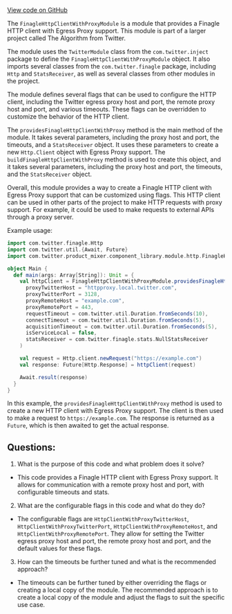 [View code on GitHub](https://github.com/misbahsy/the-algorithm/product-mixer/component-library/src/main/scala/com/twitter/product_mixer/component_library/module/http/FinagleHttpClientWithProxyModule.scala)

The `FinagleHttpClientWithProxyModule` is a module that provides a Finagle HTTP client with Egress Proxy support. This module is part of a larger project called The Algorithm from Twitter. 

The module uses the `TwitterModule` class from the `com.twitter.inject` package to define the `FinagleHttpClientWithProxyModule` object. It also imports several classes from the `com.twitter.finagle` package, including `Http` and `StatsReceiver`, as well as several classes from other modules in the project.

The module defines several flags that can be used to configure the HTTP client, including the Twitter egress proxy host and port, the remote proxy host and port, and various timeouts. These flags can be overridden to customize the behavior of the HTTP client.

The `providesFinagleHttpClientWithProxy` method is the main method of the module. It takes several parameters, including the proxy host and port, the timeouts, and a `StatsReceiver` object. It uses these parameters to create a new `Http.Client` object with Egress Proxy support. The `buildFinagleHttpClientWithProxy` method is used to create this object, and it takes several parameters, including the proxy host and port, the timeouts, and the `StatsReceiver` object.

Overall, this module provides a way to create a Finagle HTTP client with Egress Proxy support that can be customized using flags. This HTTP client can be used in other parts of the project to make HTTP requests with proxy support. For example, it could be used to make requests to external APIs through a proxy server. 

Example usage:

```scala
import com.twitter.finagle.Http
import com.twitter.util.{Await, Future}
import com.twitter.product_mixer.component_library.module.http.FinagleHttpClientWithProxyModule

object Main {
  def main(args: Array[String]): Unit = {
    val httpClient = FinagleHttpClientWithProxyModule.providesFinagleHttpClientWithProxy(
      proxyTwitterHost = "httpproxy.local.twitter.com",
      proxyTwitterPort = 3128,
      proxyRemoteHost = "example.com",
      proxyRemotePort = 443,
      requestTimeout = com.twitter.util.Duration.fromSeconds(10),
      connectTimeout = com.twitter.util.Duration.fromSeconds(5),
      acquisitionTimeout = com.twitter.util.Duration.fromSeconds(5),
      isServiceLocal = false,
      statsReceiver = com.twitter.finagle.stats.NullStatsReceiver
    )

    val request = Http.client.newRequest("https://example.com")
    val response: Future[Http.Response] = httpClient(request)

    Await.result(response)
  }
}
``` 

In this example, the `providesFinagleHttpClientWithProxy` method is used to create a new HTTP client with Egress Proxy support. The client is then used to make a request to `https://example.com`. The response is returned as a `Future`, which is then awaited to get the actual response.
## Questions: 
 1. What is the purpose of this code and what problem does it solve?
- This code provides a Finagle HTTP client with Egress Proxy support. It allows for communication with a remote proxy host and port, with configurable timeouts and stats.

2. What are the configurable flags in this code and what do they do?
- The configurable flags are `HttpClientWithProxyTwitterHost`, `HttpClientWithProxyTwitterPort`, `HttpClientWithProxyRemoteHost`, and `HttpClientWithProxyRemotePort`. They allow for setting the Twitter egress proxy host and port, the remote proxy host and port, and the default values for these flags.

3. How can the timeouts be further tuned and what is the recommended approach?
- The timeouts can be further tuned by either overriding the flags or creating a local copy of the module. The recommended approach is to create a local copy of the module and adjust the flags to suit the specific use case.
